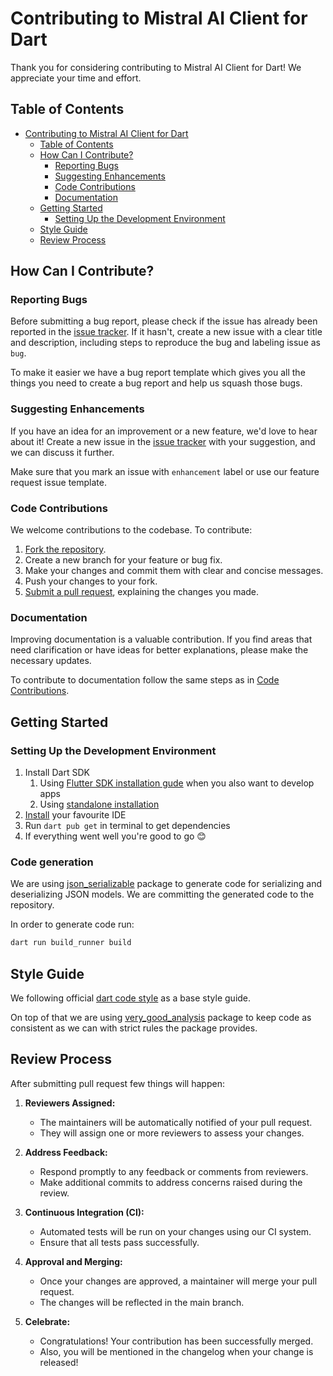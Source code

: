 # Contributing to Mistral AI Client for Dart

Thank you for considering contributing to Mistral AI Client for Dart! We appreciate your time and effort.

## Table of Contents

- [Contributing to Mistral AI Client for Dart](#contributing-to-mistral-ai-client-for-dart)
  - [Table of Contents](#table-of-contents)
  - [How Can I Contribute?](#how-can-i-contribute)
    - [Reporting Bugs](#reporting-bugs)
    - [Suggesting Enhancements](#suggesting-enhancements)
    - [Code Contributions](#code-contributions)
    - [Documentation](#documentation)
  - [Getting Started](#getting-started)
    - [Setting Up the Development Environment](#setting-up-the-development-environment)
  - [Style Guide](#style-guide)
  - [Review Process](#review-process)

## How Can I Contribute?

### Reporting Bugs

Before submitting a bug report, please check if the issue has already been reported in the [issue tracker](https://github.com/nomtek/mistralai_client_dart/issues). If it hasn't, create a new issue with a clear title and description, including steps to reproduce the bug and labeling issue as `bug`.

To make it easier we have a bug report template which gives you all the things you need to create a bug report and help us squash those bugs.

### Suggesting Enhancements

If you have an idea for an improvement or a new feature, we'd love to hear about it! Create a new issue in the [issue tracker](https://github.com/nomtek/mistralai_client_dart/issues) with your suggestion, and we can discuss it further. 

Make sure that you mark an issue with `enhancement` label or use our feature request issue template.

### Code Contributions

We welcome contributions to the codebase. To contribute:

1. [Fork the repository](https://help.github.com/en/github/getting-started-with-github/fork-a-repo).
2. Create a new branch for your feature or bug fix.
3. Make your changes and commit them with clear and concise messages.
4. Push your changes to your fork.
5. [Submit a pull request](https://help.github.com/en/github/collaborating-with-issues-and-pull-requests/proposing-changes-to-your-work-with-pull-requests), explaining the changes you made.

### Documentation

Improving documentation is a valuable contribution. If you find areas that need clarification or have ideas for better explanations, please make the necessary updates.

To contribute to documentation follow the same steps as in [Code Contributions](#code-contributions).

## Getting Started

### Setting Up the Development Environment

1. Install Dart SDK
   1. Using [Flutter SDK installation gude](https://docs.flutter.dev/get-started/install) when you also want to develop apps
   2. Using [standalone installation](https://dart.dev/get-dart)
2. [Install](https://dart.dev/tools#ides-and-editors) your favourite IDE
3. Run `dart pub get` in terminal to get dependencies
4. If everything went well you're good to go 😊

### Code generation

We are using [json_serializable](https://pub.dev/packages/json_serializable) package to generate code for serializing and deserializing JSON models.
We are committing the generated code to the repository.

In order to generate code run:

```bash
dart run build_runner build
```

## Style Guide

We following official [dart code style](https://dart.dev/effective-dart/style) as a base style guide.

On top of that we are using [very_good_analysis](https://pub.dev/packages/very_good_analysis) package to keep code as consistent as we can with strict rules the package provides.

## Review Process

After submitting pull request few things will happen:

1. **Reviewers Assigned:**
   - The maintainers will be automatically notified of your pull request.
   - They will assign one or more reviewers to assess your changes.

2. **Address Feedback:**
   - Respond promptly to any feedback or comments from reviewers.
   - Make additional commits to address concerns raised during the review.

3. **Continuous Integration (CI):**
   - Automated tests will be run on your changes using our CI system.
   - Ensure that all tests pass successfully.

4. **Approval and Merging:**
    - Once your changes are approved, a maintainer will merge your pull request.
    - The changes will be reflected in the main branch.

5. **Celebrate:**
    - Congratulations! Your contribution has been successfully merged.
    - Also, you will be mentioned in the changelog when your change is released!
